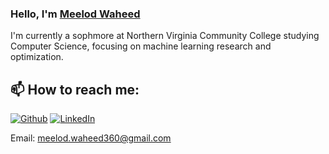 ### Hello, I'm [Meelod Waheed](https://www.linkedin.com/in/meelod/)

I'm currently a sophmore at Northern Virginia Community College studying Computer Science, focusing on machine learning research and optimization.

## 📫 How to reach me: 
[![Github](https://img.shields.io/badge/-Github-181717?style=for-the-badge&logo=Github&logoColor=white)](https://github.com/meelod)
[![LinkedIn](https://img.shields.io/badge/-LinkedIn-0077B5?style=for-the-badge&logo=LinkedIn&logoColor=white)](https://www.linkedin.com/in/meelod/)

Email: meelod.waheed360@gmail.com
